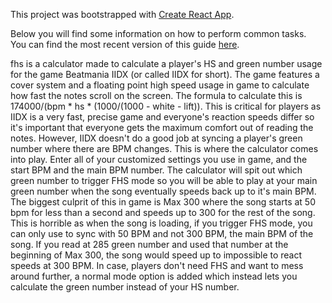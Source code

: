 This project was bootstrapped with [Create React App](https://github.com/facebookincubator/create-react-app).

Below you will find some information on how to perform common tasks.<br>
You can find the most recent version of this guide [here](https://github.com/facebookincubator/create-react-app/blob/master/packages/react-scripts/template/README.md).

fhs is a calculator made to calculate a player's HS and green number usage for the game Beatmania IIDX (or called IIDX for short). The game features a cover system and a floating point high speed usage in game to calculate how fast the notes scroll on the screen. The formula to calculate this is 174000/(bpm * hs * (1000/(1000 - white - lift)). This is critical for players as IIDX is a very fast, precise game and everyone's reaction speeds differ so it's important that everyone gets the maximum comfort out of reading the notes. However, IIDX doesn't do a good job at syncing a player's green number where there are BPM changes. This is where the calculator comes into play. Enter all of your customized settings you use in game, and the start BPM and the main BPM number. The calculator will spit out which green number to trigger FHS mode so you will be able to play at your main green number when the song eventually speeds back up to it's main BPM. The biggest culprit of this in game is Max 300 where the song starts at 50 bpm for less than a second and speeds up to 300 for the rest of the song. This is horrible as when the song is loading, if you trigger FHS mode, you can only use to sync with 50 BPM and not 300 BPM, the main BPM of the song. If you read at 285 green number and used that number at the beginning of Max 300, the song would speed up to impossible to react speeds at 300 BPM. In case, players don't need FHS and want to mess around further, a normal mode option is added which instead lets you calculate the green number instead of your HS number.
